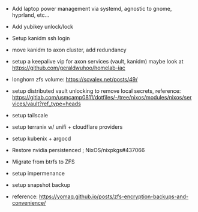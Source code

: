 - Add laptop power management via systemd, agnostic to gnome, hyprland, etc...

- Add yubikey unlock/lock

- Setup kanidm ssh login

- move kanidm to axon cluster, add redundancy

- setup a keepalive vip for axon services (vault, kanidm) maybe look at https://github.com/geraldwuhoo/homelab-iac

- longhorn zfs volume: https://scvalex.net/posts/49/

- setup distributed vault unlocking to remove local secrets, reference: https://gitlab.com/usmcamp0811/dotfiles/-/tree/nixos/modules/nixos/services/vault?ref_type=heads

- setup tailscale

- setup terranix w/ unifi + cloudflare providers

- setup kubenix + argocd

- Restore nvidia persistenced ; NixOS/nixpkgs#437066

- Migrate from btrfs to ZFS

- setup impermenance

- setup snapshot backup

- reference: https://yomaq.github.io/posts/zfs-encryption-backups-and-convenience/
